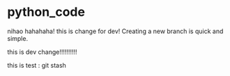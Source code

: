 # python_code
nihao  hahahaha!
this is change for dev!
Creating a new branch is quick and simple.

this is dev change!!!!!!!!!!

this  is test :
	git stash

